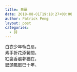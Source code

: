```yaml
---
title: 白扇
date: 2018-08-01T19:18:27+00:00
author: Patrick Peng
layout: post
categories:
  - 詩
---
```

白衣少年執白扇，  
素手折花添鬢間。  
紅衾香痕夢猶在，  
釵頭鳳單已十年。